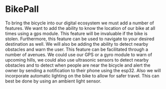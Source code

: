 # BikePall
To bring the bicycle into our digital ecosystem we must add a number of features. We want to add the ability to know the location of our bike at all times using a gps module. This feature will be invaluable if the bike is stolen. Furthermore, this feature can be used to navigate to your desired destination as well. We will also be adding the ability to detect nearby obstacles and warn the user. This feature can be facilitated through a number of avenues. We could use our GPS or a gyro module to warn of upcoming hills, we could also use ultrasonic sensors to detect nearby obstacles and to detect when people are near the bicycle and alert the owner by sending a notification to their phone using the esp32. Also we will incorporate automatic lighting on the bike to allow for safer travel. This can best be done by using an ambient light sensor.
